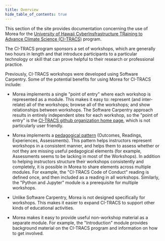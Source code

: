 ```yaml
---
title: Overview
hide_table_of_contents: true
---
```


This section of the site provides documentation concerning the use of Morea for the [University of Hawaii CyberInsfrastructure TRaining to Advance Climate Science (CI-TRACS)](https://ci-tracs.github.io) program. 

The CI-TRACS program sponsors a set of workshops, which are generally two hours in length and that introduce participants to a particular technology or skill that can prove helpful to their research or professional practice.  

Previously, CI-TRACS workshops were developed using Software Carpentry. Some of the potential benefits for using Morea for CI-TRACS include:

* Morea implements a single "point of entry" where each workshop is represented as a module. This makes it easy to: represent (and inter-relate) all of the workshops; browse all of the workshops; and show relationships between workshops.  The Software Carpentry approach results in entirely independent sites for each workshop, so the "point of entry" is the [CI-TRACS github organization home page](https://github.com/CI-TRACS), which is not particularly user friendly.

* Morea implements a [pedagogical pattern](https://morea-framework.github.io/docs/instructors/pedagogical-pattern) (Outcomes, Readings, Experiences, Assessments). This pattern helps instructors represent workshops in a consistent manner, and helps them to assess whether or not they are missing useful pedagogical elements (for example, Assessments seems to be lacking in most of the Workshops).  In addition to helping instructors structure their workshops consistently and completely, it is possible in Morea to share elements across multiple modules.  For example, the "CI-TRACS Code of Conduct" reading is defined once, and then included as a reading in all workshops. Similarly, the "Python and Jupyter" module is a prerequisite for multiple workshops.

* Unlike Software Carpentry, Morea is not designed specifically for workshops. This makes it easier to expand CI-TRACS to support other kinds of educational activities.

* Morea makes it easy to provide useful non-workshop material as a separate module. For example, the  "Introduction" module provides background material on the CI-TRACS program and information on how to get involved.
